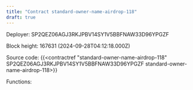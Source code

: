 ```yaml
---
title: "Contract standard-owner-name-airdrop-118"
draft: true
---
```

Deployer: SP2QEZ06AGJ3RKJPBV14SY1V5BBFNAW33D96YPGZF


 



Block height: 167631 (2024-09-28T04:12:18.000Z)

Source code: {{<contractref "standard-owner-name-airdrop-118" SP2QEZ06AGJ3RKJPBV14SY1V5BBFNAW33D96YPGZF standard-owner-name-airdrop-118>}}

Functions:


